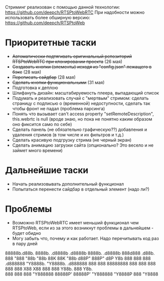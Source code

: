 Стриминг реализован с помощью данной технологии: https://github.com/deepch/RTSPtoWebRTC
При надобности можно использовать более обширную версию: https://github.com/deepch/RTSPtoWeb
# Приоритетные таски
* ~~Автоматически подтягивать оригинальный репозиторий RTSPtoWebRTC при клонировании проекта~~ (26 мая)
* ~~Создавать кнопки (элементы) исходя из "config.json" лежащего в бэке~~ (28 мая)
* ~~Переписать сайдбар~~ (28 мая)
* ~~Сделать кнопки функциональными~~ (31 мая)
* Подготовка к деплою
* Шлифануть дизайн: масштабируемость плеера, выпадающий список
* Подумать и реализовать случай с "мертвым" стримом: сделать страницу с подписью о (временной) недоступности, сделать так чтобы фронт не падал (проблема парсинга)
* Понять что вызывает can't access property "setRemoteDescription", this.webrtc is null (вроде знаю, но пока не понятно каким образом оно фиксится само по себе)
* Сделать панель (не обязательно графическую??) добавления и удаления стримов (в том числе и их фильтров и т.д.)
* Сделать красивую подгрузку стрима (не черный экран)
* Сделать анимацию загрузки сайта (опционально? Это весело и не займет много времени)
# Дальнейшие таски
* Начать реализовывать дополнительный функционал
* Попытаться перенести сайдбар в отдельный элемент (надо ли?)
# Проблемы
* Возможно RTSPtoWebRTC имеет меньший функционал чем RTSPtoWeb, если из за этого возникнут проблемы в дальнейшем - будет обидно
* Могу забыть что, почему и как работает. Надо перечитывать код раз в пару дней
                                                                 
88888b.d88b.   8888b.  .d8888b  .d8888b   8888b.   .d8888b 888d888 .d88b.  
888 "888 "88b     "88b 88K      88K          "88b d88P"    888P"  d8P  Y8b 
888  888  888 .d888888 "Y8888b. "Y8888b. .d888888 888      888    88888888 
888  888  888 888  888      X88      X88 888  888 Y88b.    888    Y8b.     
888  888  888 "Y888888  88888P'  88888P' "Y888888  "Y8888P 888     "Y8888  